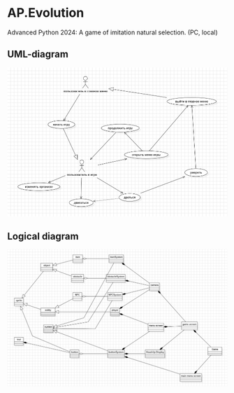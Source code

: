 # AP.Evolution
Advanced Python 2024: A game of imitation natural selection. (PC, local)

## UML-diagram
![UML](UML/UMLv1.png)

## Logical diagram
![UML](UML/LogicalDiagramV2.png)
